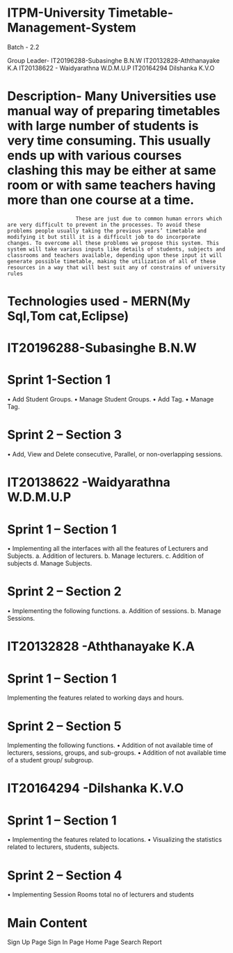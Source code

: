 # ITPM-University Timetable-Management-System

Batch - 2.2

Group Leader- IT20196288-Subasinghe B.N.W
 IT20132828-Aththanayake K.A
 IT20138622 - Waidyarathna W.D.M.U.P
 IT20164294 Dilshanka K.V.O

# Description-    Many Universities use manual way of preparing timetables with large number of students is very time consuming. This usually ends up with various courses clashing this may be either at same room or with same teachers having more than one course at a time. 
                          These are just due to common human errors which are very difficult to prevent in the processes. To avoid these problems people usually taking the previous years’ timetable and modifying it but still it is a difficult job to do incorporate changes. To overcome all these problems we propose this system. This system will take various inputs like details of students, subjects and classrooms and teachers available, depending upon these input it will generate possible timetable, making the utilization of all of these resources in a way that will best suit any of constrains of university rules
 
 # Technologies used - MERN(My Sql,Tom cat,Eclipse)
                         
# IT20196288-Subasinghe B.N.W
# Sprint 1-Section 1
•	Add Student Groups.
•	Manage Student Groups.
•	Add Tag.
•	Manage Tag.
# Sprint 2 – Section 3
•	Add, View and Delete consecutive, Parallel, or non-overlapping sessions.

# IT20138622 -Waidyarathna W.D.M.U.P
# Sprint 1 – Section 1
•	Implementing all the interfaces with all the features of Lecturers and Subjects.
a.	Addition of lecturers.
b.	Manage lecturers.
c.	Addition of subjects
d.	Manage Subjects.
# Sprint 2 – Section 2
•	Implementing the following functions.
a.	Addition of sessions.
b.	Manage Sessions.

# IT20132828 -Aththanayake K.A
# Sprint 1 – Section 1
Implementing the features related to working days and hours.
# Sprint 2 – Section 5
Implementing the following functions.
•	Addition of not available time of lecturers, sessions, groups, and sub-groups.
•	Addition of not available time of a student group/ subgroup.

# IT20164294 -Dilshanka K.V.O
# Sprint 1 – Section 1
•	Implementing the features related to locations.
•	Visualizing the statistics related to lecturers, students, subjects.
# Sprint 2 – Section 4
•	Implementing Session Rooms total no of lecturers and students

# Main Content
Sign Up Page
Sign In Page
Home Page
Search 
Report 













